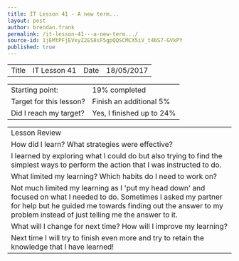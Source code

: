 ```yaml
---
title: IT Lesson 41 - A new term...
layout: post
author: brendan.frank
permalink: /it-lesson-41---a-new-term.../
source-id: 1jEMtPFjEVxyZ2ES8sF5gpQQSCMCX5iV_t46S7-GVkPY
published: true
---
```

<table>
  <tr>
    <td>Title</td>
    <td>IT Lesson 41</td>
    <td>Date</td>
    <td>18/05/2017</td>
  </tr>
</table>


<table>
  <tr>
    <td>Starting point:</td>
    <td>19% completed</td>
  </tr>
  <tr>
    <td>Target for this lesson?</td>
    <td>Finish an additional 5%</td>
  </tr>
  <tr>
    <td>Did I reach my target? </td>
    <td>Yes, I finished up to 24%</td>
  </tr>
</table>


<table>
  <tr>
    <td>Lesson Review</td>
  </tr>
  <tr>
    <td>How did I learn? What strategies were effective? </td>
  </tr>
  <tr>
    <td>I learned by exploring what I could do but also trying to find the simplest ways to perform the action that I was instructed to do.</td>
  </tr>
  <tr>
    <td>What limited my learning? Which habits do I need to work on? </td>
  </tr>
  <tr>
    <td>Not much limited my learning as I 'put my head down' and focused on what I needed to do. Sometimes I asked my partner for help but he guided me towards finding out the answer to my problem instead of just telling me the answer to it.</td>
  </tr>
  <tr>
    <td>What will I change for next time? How will I improve my learning?</td>
  </tr>
  <tr>
    <td>Next time I will try to finish even more and try to retain the knowledge that I have learned!</td>
  </tr>
</table>


